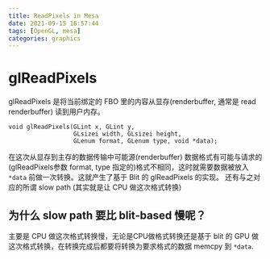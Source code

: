 ```yaml
---
title: ReadPixels in Mesa
date: 2021-09-15 16:57:44
tags: [OpenGL, mesa]
categories: graphics
---
```


# glReadPixels

glReadPixels 是将当前绑定的 FBO 里的内容从显存(renderbuffer, 通常是 read renderbuffer) 读到用户内存。

```
void glReadPixels(GLint x, GLint y,
                  GLsizei width, GLsizei height,
                  GLenum format, GLenum type, void *data);
```

<!--more-->

在这次从显存到主存的数据传输中可能源(renderbuffer) 数据格式有可能与请求的(glReadPixels参数 format, type 指定的)格式不相同，这时就需要数据被放入 `*data` 前做一次转换。这就产生了基于 Blit 的 glReadPixels 的实现。 还有与之对应的所谓 slow path (其实就是让 CPU 做这次格式转换)

## 为什么 slow path 要比 blit-based 慢呢？

主要是 CPU 做这次格式转换慢，无论是CPU做格式转换还是基于 blit 的 GPU 做这次格式转换，在转换完成后都要将转换为要求格式的数据 memcpy 到 `*data`.


